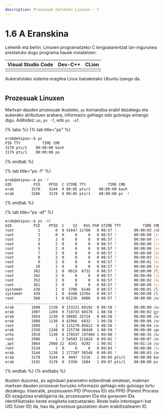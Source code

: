 ```yaml
---
description: Prozesuak natiboki Linuxen - C
---
```


# 1.6 A Eranskina

Lehenik eta behin, Linuxen programatzeko C lengoaiarentzat lan-ingurunea prestatuko dugu programa hauek instalatzen:

| Visual Studio Code                                                                                                                                                                                                                                                                                                                                                                                    | Dev-C++                                                                                                                                                                                                                                                                                                                                                                                                  | CLion                                                                                                                                                                                                                                                                                                                                                                                          |
| ----------------------------------------------------------------------------------------------------------------------------------------------------------------------------------------------------------------------------------------------------------------------------------------------------------------------------------------------------------------------------------------------------- | -------------------------------------------------------------------------------------------------------------------------------------------------------------------------------------------------------------------------------------------------------------------------------------------------------------------------------------------------------------------------------------------------------- | ---------------------------------------------------------------------------------------------------------------------------------------------------------------------------------------------------------------------------------------------------------------------------------------------------------------------------------------------------------------------------------------------- |
| <img src="https://urkoapunteak.gitbook.io/~gitbook/image?url=https%3A%2F%2F737682242-files.gitbook.io%2F%7E%2Ffiles%2Fv0%2Fb%2Fgitbook-x-prod.appspot.com%2Fo%2Fspaces%252F1fkTiBk8oxbo9vMUdfVS%252Fuploads%252Fgit-blob-05871a0c97879005c4fefcedd59aa7d613b2ebfd%252Fvscode_iconn.png%3Falt%3Dmedia&#x26;width=40&#x26;dpr=4&#x26;quality=100&#x26;sign=5431a835&#x26;sv=1" alt="" data-size="line"> | <img src="https://urkoapunteak.gitbook.io/~gitbook/image?url=https%3A%2F%2F737682242-files.gitbook.io%2F%7E%2Ffiles%2Fv0%2Fb%2Fgitbook-x-prod.appspot.com%2Fo%2Fspaces%252F1fkTiBk8oxbo9vMUdfVS%252Fuploads%252Fgit-blob-b3428d84415f3abcadcd8182eef5e40a24328c8d%252FDev-c%252B%252B.png%3Falt%3Dmedia&#x26;width=40&#x26;dpr=4&#x26;quality=100&#x26;sign=8638630a&#x26;sv=1" alt="" data-size="line"> | <img src="https://urkoapunteak.gitbook.io/~gitbook/image?url=https%3A%2F%2F737682242-files.gitbook.io%2F%7E%2Ffiles%2Fv0%2Fb%2Fgitbook-x-prod.appspot.com%2Fo%2Fspaces%252F1fkTiBk8oxbo9vMUdfVS%252Fuploads%252Fgit-blob-629151a10c2dde2548c31ac8ec9d883d46f3b9fd%252FCLion.png%3Falt%3Dmedia&#x26;width=40&#x26;dpr=4&#x26;quality=100&#x26;sign=2cba7ada&#x26;sv=1" alt="" data-size="line"> |

Aukeratutako sistema eragilea Linux banaketako Ubuntu izango da.

<img src="https://urkoapunteak.gitbook.io/~gitbook/image?url=https%3A%2F%2F737682242-files.gitbook.io%2F%7E%2Ffiles%2Fv0%2Fb%2Fgitbook-x-prod.appspot.com%2Fo%2Fspaces%252F1fkTiBk8oxbo9vMUdfVS%252Fuploads%252Fgit-blob-fbffc5f851ef3f4446c518c83ff36ae3023b5061%252FLogo%2520Ubuntu.png%3Falt%3Dmedia&#x26;width=177&#x26;dpr=4&#x26;quality=100&#x26;sign=bcaf8b5c&#x26;sv=1" alt="" data-size="line">

## Prozesuak Linuxen

Martxan dauden prozesuak ikusteko, `ps` komandoa erabil dezakegu eta aukerako atributuen arabera, informazio gehiago edo gutxiago emango digu. Adibidez: `ps`, `ps -f`, edo `ps -af`.

{% tabs %}
{% tab title="ps" %}
```bash
erab@ekipoa:~$ ps
PID TTY          TIME CMD
3170 pts/1    00:00:00 bash
3179 pts/1    00:00:00 ps
```
{% endtab %}

{% tab title="ps -f" %}
```bash
erab@ekipoa:~$ ps -f
UID          PID    PPID  C STIME TTY          TIME CMD
erab        3170    3144  0 09:05 pts/1    00:00:00 bash
erab        3186    3170  0 09:05 pts/1    00:00:00 ps -f
```
{% endtab %}

{% tab title="ps -af" %}
```bash
erab@ekipoa:~$ ps -AF
UID          PID    PPID  C    SZ   RSS PSR STIME TTY          TIME CMD
root           1       0  0 41647 11760   0 08:57 ?        00:00:03 /sbin/init splash
root           2       0  0     0     0   0 08:57 ?        00:00:00 [kthreadd]
root           3       2  0     0     0   0 08:57 ?        00:00:00 [rcu_gp]
root           4       2  0     0     0   0 08:57 ?        00:00:00 [rcu_par_gp]
root           5       2  0     0     0   0 08:57 ?        00:00:00 [netns]
root           7       2  0     0     0   0 08:57 ?        00:00:00 [kworker/0:0H-events_highpri]
root           8       2  0     0     0   0 08:57 ?        00:00:03 [kworker/u4:0-events_unbound]
root           9       2  0     0     0   0 08:57 ?        00:00:01 [kworker/0:1H-events_highpri]
root          10       2  0     0     0   0 08:57 ?        00:00:00 [mm_percpu_wq]
root         302       1  0  6619  6732   0 08:57 ?        00:00:00 /lib/systemd/systemd-udevd
root         342       2  0     0     0   0 08:57 ?        00:00:00 [iprt-VBoxWQueue]
root         352       2  0     0     0   0 08:57 ?        00:00:02 [kworker/u4:5-events_unbound]
root         361       2  0     0     0   0 08:57 ?        00:00:00 [cryptd]
systemd+     438       1  0  3706  6140   0 08:57 ?        00:00:01 /lib/systemd/systemd-oomd
systemd+     439       1  0  6348 13764   0 08:57 ?        00:00:00 /lib/systemd/systemd-resolved
root         560       1  0 62236  8088   0 08:57 ?        00:00:00 /usr/libexec/accounts-daemon
......................................
erab        1900    1130  0 133231 69192  0 08:58 ?        00:00:00 /usr/libexec/gsd-xsettings
erab        1907    1269  0 718733 66576  1 08:58 ?        00:00:02 gjs /usr/share/gnome-shell/extensions/ding@rastersoft.com/ding
erab        1954    1130  0 50885 25724   0 08:58 ?        00:00:00 /usr/libexec/ibus-x11
erab        1988    1130  0 42966  6832   1 08:58 ?        00:00:00 /usr/libexec/gvfsd-metadata
root        1999       1  0 115270 85612  0 08:58 ?        00:00:04 /usr/libexec/fwupd/fwupd
erab        2358    1248  0 125730 30440  1 08:59 ?        00:00:00 update-notifier
urko        2910    1130  8 178547 197464 1 09:00 ?        00:00:35 /usr/bin/python3 /usr/bin/update-manager --no-update --no-focu
root        2980       1  2 54503 111824  0 09:01 ?        00:00:07 /usr/bin/python3 /usr/sbin/aptd
_apt        3064    2980 22  8341  9292   1 09:01 ?        00:01:14 /usr/lib/apt/methods/http
root        3134       2  0     0     0   0 09:03 ?        00:00:00 [kworker/0:0-events]
erab        3144    1130  2 177207 58548  0 09:05 ?        00:00:03 /usr/libexec/gnome-terminal-server
erab        3170    3144  0  4947  5216   1 09:05 pts/1    00:00:00 bash
erab        3192    3170  0  5350  1604   1 09:07 pts/1    00:00:00 ps -AF
```
{% endtab %}
{% endtabs %}

Ikusten duzunez, ps  aginduari parametro ezberdinak ematean, makinan martxan dauden prozesuei buruzko informazio gehiago edo gutxiago lortu dezakegu. Irteeratik, prozesuaren PID (Process ID) eta PPID (Parent Process ID) ezagutzea erabilgarria da, prozesuaren IDa eta gurasoen IDa identifikatzeko beste eragiketa batzuetarako. Beste balio interesgarri bat UID (User ID) da, hau da, prozesua gauzatzen duen erabiltzailearen ID.
